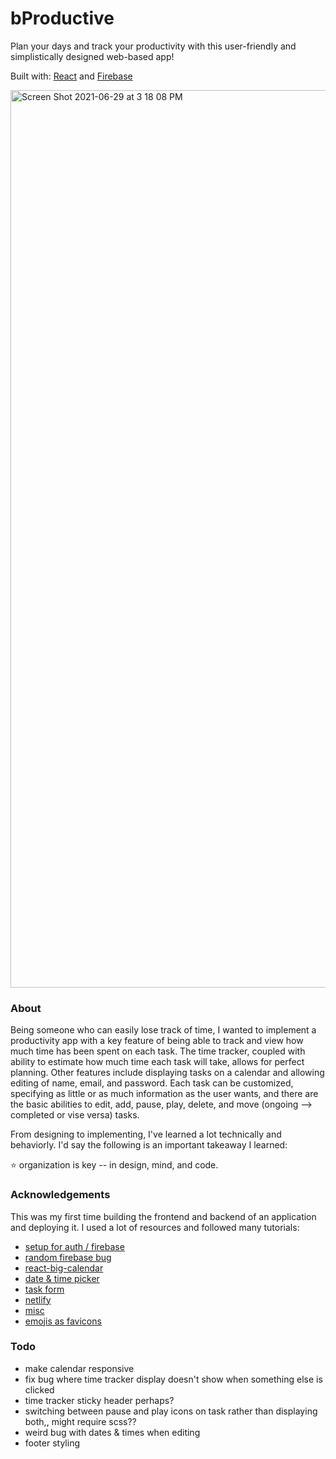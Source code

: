# bProductive

Plan your days and track your productivity with this user-friendly and simplistically designed web-based app!

Built with: [React](https://reactjs.org/) and [Firebase](https://firebase.google.com/docs)

<img width="1436" alt="Screen Shot 2021-06-29 at 3 18 08 PM" src="https://user-images.githubusercontent.com/68198839/123861815-9b5bbd80-d8f5-11eb-81e8-d6ef03215113.png">

### About

Being someone who can easily lose track of time, I wanted to implement a productivity app with a key feature of being able to track and view how much time has been spent on each task. The time tracker, coupled with ability to estimate how much time each task will take, allows for perfect planning. Other features include displaying tasks on a calendar and allowing editing of name, email, and password. Each task can be customized, specifying as little or as much information as the user wants, and there are the basic abilities to edit, add, pause, play, delete, and move (ongoing --> completed or vise versa) tasks.

From designing to implementing, I've learned a lot technically and behaviorly. I'd say the following is an important takeaway I learned:

⭐️ organization is key -- in design, mind, and code.

### Acknowledgements

This was my first time building the frontend and backend of an application and deploying it. I used a lot of resources and followed many tutorials:

- [setup for auth / firebase](https://www.youtube.com/watch?v=PKwu15ldZ7k&t=2352s&ab_channel=WebDevSimplifiedWebDevSimplified)
- [random firebase bug](https://medium.com/firebase-developers/why-is-my-currentuser-null-in-firebase-auth-4701791f74f0)
- [react-big-calendar](https://github.com/jquense/react-big-calendar)
- [date & time picker](https://projects.wojtekmaj.pl/react-datetime-picker/)
- [task form](https://www.youtube.com/watch?v=w7ejDZ8SWv8&t=3423s&ab_channel=TraversyMedia)
- [netlify](https://docs.netlify.com/)
- [misc](https://github.com/fibanneacci)
- [emojis as favicons](https://css-tricks.com/emojis-as-favicons/)

### Todo

- make calendar responsive
- fix bug where time tracker display doesn't show when something else is clicked
- time tracker sticky header perhaps?
- switching between pause and play icons on task rather than displaying both,, might require scss??
- weird bug with dates & times when editing
- footer styling
